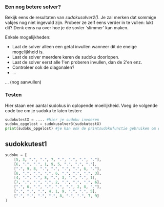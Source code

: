 ### Een nog betere solver?
Bekijk eens de resultaten van *sudokusolver2()*. Je zal merken dat sommige vakjes nog niet ingevuld zijn. Probeer ze zelf eens verder in te vullen: lukt dit? Denk eens na over hoe je de sovler 'slimmer' kan maken.

Enkele mogelijkheden:
- Laat de solver alleen een getal invullen wanneer dit de eneige mogelijkheid is.
- Laat de solver meerdere keren de sudoku doorlopen.
- Laat de solver eerst alle 1'en proberen invullen, dan de 2'en enz.
- Controleer ook de diagonalen?
- ...

... (nog aanvullen)

### Testen
Hier staan een aantal sudokus in oplopende moeilijkheid. Voeg de volgende code toe om je sudoku te laten testen:

``` python
sudokutestX = .... #hier je sudoku invoeren
sudoku_opgelost = sudokusolver3(sudokutestX)
print(sudoku_opgelost) #je kan ook de printsudokufunctie gebruiken om de sudoku zelf beter te zien
```
## sudokkutest1
``` python
sudoku = [
    [5, 3, ".", ".", 7, ".", ".", ".", "."],
    [6, ".", ".", 1, 9, 5, ".", ".", "."],
    [".", 9, 8, ".", ".", ".", ".", 6, "."],
    [8, ".", ".", ".", 6, ".", ".", ".", 3],
    [4, ".", ".", 8, ".", 3, ".", ".", 1],
    [7, ".", ".", ".", 2, ".", ".", ".", 6],
    [".", 6, ".", ".", ".", ".", 2, 8, "."],
    [".", ".", ".", 4, 1, 9, ".", ".", 5],
    [".", ".", ".", ".", 8, ".", ".", 7, 9]
]
```
